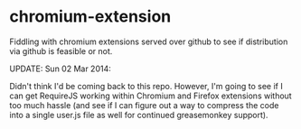chromium-extension
==================

Fiddling with chromium extensions served over github to see if distribution via github is feasible or not.

UPDATE: Sun 02 Mar 2014:

Didn't think I'd be coming back to this repo. However, I'm going to see if I 
can get RequireJS working within Chromium and Firefox extensions without too 
much hassle (and see if I can figure out a way to compress the code into a 
single user.js file as well for continued greasemonkey support).
